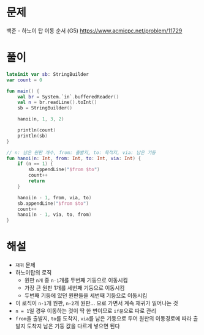 # 문제
백준 - 하노이 탑 이동 순서 (G5)
https://www.acmicpc.net/problem/11729


# 풀이

```Kotlin
lateinit var sb: StringBuilder
var count = 0

fun main() {
    val br = System.`in`.bufferedReader()
    val n = br.readLine().toInt()
    sb = StringBuilder()

    hanoi(n, 1, 3, 2)

    println(count)
    println(sb)
}

// n: 남은 원판 개수, from: 출발지, to: 목적지, via: 남은 기둥
fun hanoi(n: Int, from: Int, to: Int, via: Int) {
    if (n == 1) {
        sb.appendLine("$from $to")
        count++
        return
    }

    hanoi(n - 1, from, via, to)
    sb.appendLine("$from $to")
    count++
    hanoi(n - 1, via, to, from)
}
```


# 해설
* `재귀` 문제
* 하노이탑의 로직
    * 원판 `n개` 중 `n-1`개를 두번째 기둥으로 이동시킴
    * 가장 큰 원판 1개를 세번째 기둥으로 이동시킴
    * 두번째 기둥에 있던 원판들을 세번째 기둥으로 이동시킴
* 이 로직이 `n-1`개 원판, `n-2`개 원판... 으로 가면서 계속 재귀가 일어나는 것
* `n = 1`일 경우 이동하는 것이 딱 한 번이므로 `if문`으로 따로 관리
* `from`을 출발지, `to`를 도착지, `via`를 남은 기둥으로 두어 원판의 이동경로에 따라 출발지 도착지 남은 기둥 값을 다르게 넣으면 된다